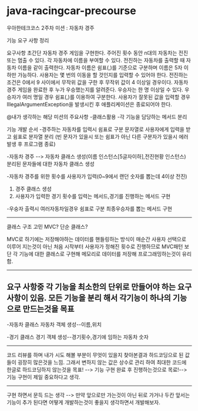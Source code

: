 # java-racingcar-precourse

우아한테크코스 2주차 미션 : 자동차 경주

기능 요구 사항 정리 

요구사항
초간단 자동차 경주 게임을 구현한다.
주어진 횟수 동안 n대의 자동차는 전진 또는 멈출 수 있다.
각 자동차에 이름을 부여할 수 있다. 전진하는 자동차를 출력할 때 자동차 이름을 같이 출력한다.
자동차 이름은 쉼표(,)를 기준으로 구분하며 이름은 5자 이하만 가능하다.
사용자는 몇 번의 이동을 할 것인지를 입력할 수 있어야 한다.
전진하는 조건은 0에서 9 사이에서 무작위 값을 구한 후 무작위 값이 4 이상일 경우이다.
자동차 경주 게임을 완료한 후 누가 우승했는지를 알려준다. 우승자는 한 명 이상일 수 있다.
우승자가 여러 명일 경우 쉼표(,)를 이용하여 구분한다.
사용자가 잘못된 값을 입력할 경우 IllegalArgumentException을 발생시킨 후 애플리케이션은 종료되어야 한다.

@내가 생각하는 해당 미션의 주요사항
-클래스활용
-각 기능을 담당하는 메서드 분리


기능 개발 순서
-경주하는 자동차를 입력시 쉼표로 구분
문자열로 사용자에게 입력을 받고 쉼표로 분자열 분리
(빈 문자가 있을시 또는 쉼표가 아닌 다른 구분자가 있을시 에러 발생 후 프로그램 종료)

-자동차 경주 --> 자동차 클래스 생성(이름 인스턴스[5글자이하],전진현황 인스턴스)
분리된 문자들에 대한 자동차 클래스 생성

-자동차 경주를 위한 횟수를 사용자가 입력(0~9에서 랜던 숫자를 뽑는데 4이상 전진)
1. 경주 클래스 생성
2. 사용자가 입력한 경기 횟수를 입력는 메서드,경기를 진행하는 메서드 구현

-우숭자 출력시 여러자동차일경우 쉼표로 구분
최종우승자를 뽑는 메서드 구현


------------------------------------------------------------------------------------------------

클래스 구조 고민 
MVC? 단순 클래스?

MVC로 하기에는 저장해야하는 데이터를 핸들링하는 방식이 매순간 사용자 선택으로 이루어 지는것이 아닌 처음 시작부터 사용자가 정해진 횟수로 진행하므로 MVC패턴 보단 각 기능에 대한 클래스로 구현해 메모리로 데이터를 저장해 프로그래밍하는것이 유리함.

------------------------------------------------------------------------------------------------
요구 사항중 각 기능을 최소한의 단위로 만들어야 하는 요구사항이 있음.
모든 기능을 분리 해서 각기능이 하나의 기능으로 만드는것을 목표
------------------------------------------------------------------------------------------------

-자동차 클래스
자동차 객체 생성--이름,위치

-경기 클래스
경기 객체 생성--경기횟수,경기에 임하는 자동차 숫자

------------------------------------------------------------------------------------------------
코드 리뷰를 하며 내가 시도 해볼 부분이 무엇이 있을지 찾아본결과 하드코딩으로 된 값들이 굉장히 많은것을 느낌.
그래서 변하지 않는 값은 상수로 관리 하여 최대한 코드에 한글로 하드코딩하지 않는것을 목표! --> 기능 구현 완료 후 진행하는것으로 목료!--> 기능 구현이 제일 중요하다고 생각.

------------------------------------------------------------------------------------------------
구현 하면서 문득 드는 생각 --> 만약 앞으로만 가는것이 아닌 뒤로 가거나 두칸 앞서는 기능이 추가 된다면 어떻게 개발하는것이 좋을지 생각하면서 개발해보자.
































